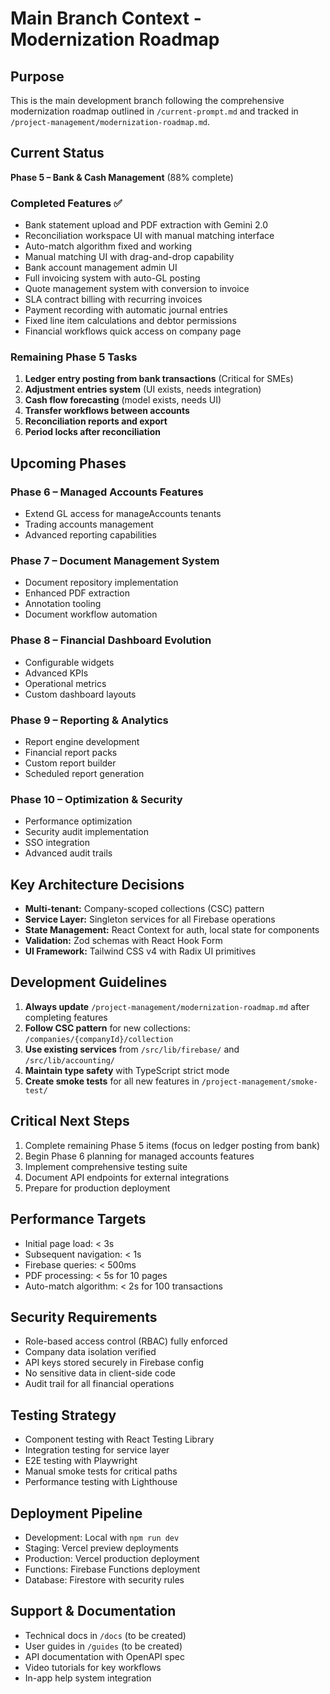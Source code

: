 # Main Branch Context - Modernization Roadmap

## Purpose
This is the main development branch following the comprehensive modernization roadmap outlined in `/current-prompt.md` and tracked in `/project-management/modernization-roadmap.md`.

## Current Status
**Phase 5 – Bank & Cash Management** (88% complete)

### Completed Features ✅
- Bank statement upload and PDF extraction with Gemini 2.0
- Reconciliation workspace UI with manual matching interface
- Auto-match algorithm fixed and working
- Manual matching UI with drag-and-drop capability
- Bank account management admin UI
- Full invoicing system with auto-GL posting
- Quote management system with conversion to invoice
- SLA contract billing with recurring invoices
- Payment recording with automatic journal entries
- Fixed line item calculations and debtor permissions
- Financial workflows quick access on company page

### Remaining Phase 5 Tasks
1. **Ledger entry posting from bank transactions** (Critical for SMEs)
2. **Adjustment entries system** (UI exists, needs integration)
3. **Cash flow forecasting** (model exists, needs UI)
4. **Transfer workflows between accounts**
5. **Reconciliation reports and export**
6. **Period locks after reconciliation**

## Upcoming Phases

### Phase 6 – Managed Accounts Features
- Extend GL access for manageAccounts tenants
- Trading accounts management
- Advanced reporting capabilities

### Phase 7 – Document Management System
- Document repository implementation
- Enhanced PDF extraction
- Annotation tooling
- Document workflow automation

### Phase 8 – Financial Dashboard Evolution
- Configurable widgets
- Advanced KPIs
- Operational metrics
- Custom dashboard layouts

### Phase 9 – Reporting & Analytics
- Report engine development
- Financial report packs
- Custom report builder
- Scheduled report generation

### Phase 10 – Optimization & Security
- Performance optimization
- Security audit implementation
- SSO integration
- Advanced audit trails

## Key Architecture Decisions
- **Multi-tenant:** Company-scoped collections (CSC) pattern
- **Service Layer:** Singleton services for all Firebase operations
- **State Management:** React Context for auth, local state for components
- **Validation:** Zod schemas with React Hook Form
- **UI Framework:** Tailwind CSS v4 with Radix UI primitives

## Development Guidelines
1. **Always update** `/project-management/modernization-roadmap.md` after completing features
2. **Follow CSC pattern** for new collections: `/companies/{companyId}/collection`
3. **Use existing services** from `/src/lib/firebase/` and `/src/lib/accounting/`
4. **Maintain type safety** with TypeScript strict mode
5. **Create smoke tests** for all new features in `/project-management/smoke-test/`

## Critical Next Steps
1. Complete remaining Phase 5 items (focus on ledger posting from bank)
2. Begin Phase 6 planning for managed accounts features
3. Implement comprehensive testing suite
4. Document API endpoints for external integrations
5. Prepare for production deployment

## Performance Targets
- Initial page load: < 3s
- Subsequent navigation: < 1s
- Firebase queries: < 500ms
- PDF processing: < 5s for 10 pages
- Auto-match algorithm: < 2s for 100 transactions

## Security Requirements
- Role-based access control (RBAC) fully enforced
- Company data isolation verified
- API keys stored securely in Firebase config
- No sensitive data in client-side code
- Audit trail for all financial operations

## Testing Strategy
- Component testing with React Testing Library
- Integration testing for service layer
- E2E testing with Playwright
- Manual smoke tests for critical paths
- Performance testing with Lighthouse

## Deployment Pipeline
- Development: Local with `npm run dev`
- Staging: Vercel preview deployments
- Production: Vercel production deployment
- Functions: Firebase Functions deployment
- Database: Firestore with security rules

## Support & Documentation
- Technical docs in `/docs` (to be created)
- User guides in `/guides` (to be created)
- API documentation with OpenAPI spec
- Video tutorials for key workflows
- In-app help system integration